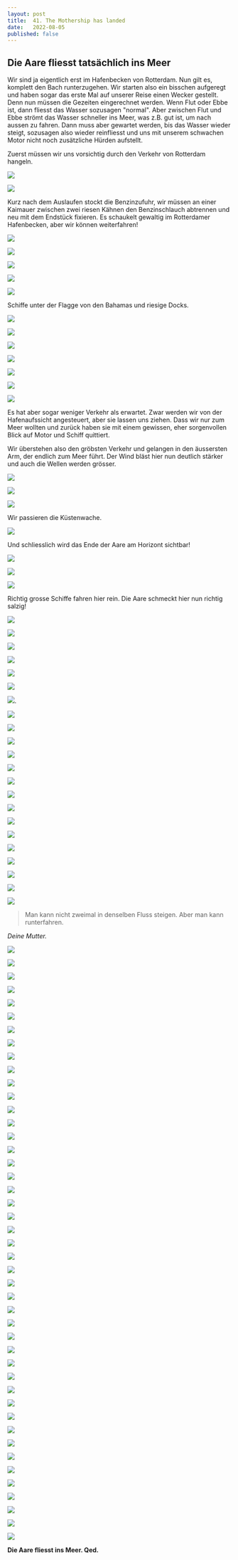 ```yaml
---
layout: post
title:  41. The Mothership has landed
date:   2022-08-05
published: false
---
```


##  Die Aare fliesst tatsächlich ins Meer ##

Wir sind ja eigentlich erst im Hafenbecken von Rotterdam. Nun gilt es, komplett den Bach runterzugehen. Wir starten also ein  bisschen aufgeregt und haben sogar das erste Mal auf unserer Reise einen Wecker gestellt. Denn nun müssen die Gezeiten eingerechnet werden. Wenn Flut oder Ebbe ist, dann fliesst das Wasser sozusagen "normal". Aber zwischen Flut und Ebbe strömt das Wasser schneller ins Meer, was z.B. gut ist, um nach aussen zu fahren. Dann muss aber gewartet werden, bis das Wasser wieder steigt, sozusagen also wieder reinfliesst und uns mit unserem schwachen Motor nicht noch zusätzliche Hürden aufstellt.

Zuerst müssen wir uns vorsichtig durch den Verkehr von Rotterdam hangeln.

![](/img2/20220806__ms_res_aaremeer_0.jpg)

![](/img2/20220806__ms_res_aaremeer_1.jpg)

Kurz nach dem Auslaufen stockt die Benzinzufuhr, wir müssen an einer Kaimauer zwischen zwei riesen Kähnen den Benzinschlauch abtrennen und neu mit dem Endstück fixieren.
Es schaukelt gewaltig im Rotterdamer Hafenbecken, aber wir können weiterfahren!

![](/img2/20220806__ms_res_aaremeer_2.jpg)

![](/img2/20220806__ms_res_aaremeer_3.jpg)

![](/img2/20220806__ms_res_aaremeer_4.jpg)

![](/img2/20220806__ms_res_aaremeer_5.jpg)

![](/img2/20220806__ms_res_aaremeer_6.jpg)

Schiffe unter der Flagge von den Bahamas und riesige Docks.

![](/img2/20220806__ms_res_aaremeer_8.jpg)

![](/img2/20220806__ms_res_aaremeer_9.jpg)

![](/img2/20220806__ms_res_aaremeer_10.jpg)

![](/img2/20220806__ms_res_aaremeer_11.jpg)

![](/img2/20220806__ms_res_aaremeer_12.jpg)

![](/img2/20220806__ms_res_aaremeer_13.jpg)

![](/img2/20220806__ms_res_aaremeer_14.jpg)

Es hat aber sogar weniger Verkehr als erwartet. Zwar werden wir von der Hafenaufssicht angesteuert, aber sie lassen uns ziehen. 
Dass wir nur zum Meer wollten und zurück haben sie mit einem gewissen, eher sorgenvollen Blick auf Motor und Schiff quittiert.

Wir überstehen also den gröbsten Verkehr und gelangen in den äussersten Arm, der endlich zum Meer führt.
Der Wind bläst hier nun deutlich stärker und auch die Wellen werden grösser.

![](/img2/20220806__ms_res_aaremeer_15.jpg)

![](/img2/20220806__ms_res_aaremeer_16.jpg)

![](/img2/20220806__ms_res_aaremeer_17.jpg)

Wir passieren die Küstenwache.

![](/img2/20220806__ms_res_aaremeer_19.jpg)

Und schliesslich wird das Ende der Aare am Horizont sichtbar!

![](/img2/20220806__ms_res_aaremeer_18.jpg)

![](/img2/20220806__ms_res_aaremeer_20.jpg)

![](/img2/20220806__ms_res_aaremeer_21.jpg)

Richtig grosse Schiffe fahren hier rein. Die Aare schmeckt hier nun richtig salzig!

![](/img2/20220806__ms_res_aaremeer_22.jpg)

![](/img2/20220806__ms_res_aaremeer_23.jpg)

![](/img2/20220806__ms_res_aaremeer_24.jpg)

![](/img2/20220806__ms_res_aaremeer_25.jpg)

![](/img2/20220806__ms_res_aaremeer_26.jpg)

![](/img2/20220806__ms_res_aaremeer_27.jpg)

![](/img2/20220806__ms_res_aaremeer_28.jpg).

![](/img2/20220806__ms_res_aaremeer_29.jpg)

![](/img2/20220806__ms_res_aaremeer_30.jpg)

![](/img2/20220806__ms_res_aaremeer_31.jpg)

![](/img2/20220806__ms_res_aaremeer_32.jpg)

![](/img2/20220806__ms_res_aaremeer_33.jpg)

![](/img2/20220806__ms_res_aaremeer_34.jpg)

![](/img2/20220806__ms_res_aaremeer_35.jpg)

![](/img2/20220806__ms_res_aaremeer_36.pg)

![](/img2/20220806__ms_res_aaremeer_37.jpg)

![](/img2/20220806__ms_res_aaremeer_38.pg)

![](/img2/20220806__ms_res_aaremeer_39.jpg)

![](/img2/20220806__ms_res_aaremeer_40.jpg)

![](/img2/20220806__ms_res_aaremeer_41.jpg)

![](/img2/20220806__ms_res_aaremeer_42.jpg)

![](/img2/20220806__ms_res_aaremeer_43.jpg)


> Man kann nicht zweimal in denselben Fluss steigen. Aber man kann runterfahren.

*Deine Mutter.*


![](/img2/20220806__ms_res_aaremeer_44.jpg)

![](/img2/20220806__ms_res_aaremeer_45.jpg)

![](/img2/20220806__ms_res_aaremeer_46.jpg)

![](/img2/20220806__ms_res_aaremeer_47.jpg)

![](/img2/20220806__ms_res_aaremeer_48.jpg)

![](/img2/20220806__ms_res_aaremeer_49.jpg)

![](/img2/20220806__ms_res_aaremeer_50.jpg)

![](/img2/20220806__ms_res_aaremeer_51.pg)

![](/img2/20220806__ms_res_aaremeer_52.pg)

![](/img2/20220806__ms_res_aaremeer_53.pg)

![](/img2/20220806__ms_res_aaremeer_54.jpg)

![](/img2/20220806__ms_res_aaremeer_55.jpg)

![](/img2/20220806__ms_res_aaremeer_56.jpg)

![](/img2/20220806__ms_res_aaremeer_57.jpg)

![](/img2/20220806__ms_res_aaremeer_58.jpg)

![](/img2/20220806__ms_res_aaremeer_59.jpg)

![](/img2/20220806__ms_res_aaremeer_60.jpg)

![](/img2/20220806__ms_res_aaremeer_61.jpg)

![](/img2/20220806__ms_res_aaremeer_62.pg)

![](/img2/20220806__ms_res_aaremeer_63.pg)

![](/img2/20220806__ms_res_aaremeer_64.pg)

![](/img2/20220806__ms_res_aaremeer_65.jpg)

![](/img2/20220806__ms_res_aaremeer_66.jpg)

![](/img2/20220806__ms_res_aaremeer_67.jpg)

![](/img2/20220806__ms_res_aaremeer_68.jpg)

![](/img2/20220806__ms_res_aaremeer_69.jpg)

![](/img2/20220806__ms_res_aaremeer_70.jpg)

![](/img2/20220806__ms_res_aaremeer_71.jpg)

![](/img2/20220806__ms_res_aaremeer_71.jpg)

![](/img2/20220806__ms_res_aaremeer_72.jpg)

![](/img2/20220806__ms_res_aaremeer_73.jpg)

![](/img2/20220806__ms_res_aaremeer_74.jpg)

![](/img2/20220806__ms_res_aaremeer_75.jpg)

![](/img2/20220806__ms_res_aaremeer_76.jpg)

![](/img2/20220806__ms_res_aaremeer_77.jpg)

![](/img2/20220806__ms_res_aaremeer_78.jpg)

![](/img2/20220806__ms_res_aaremeer_79.jpg)

![](/img2/20220806__ms_res_aaremeer_80.jpg)

![](/img2/20220806__ms_res_aaremeer_81.jpg)

![](/img2/20220806__ms_res_aaremeer_82.jpg)

![](/img2/20220806__ms_res_aaremeer_83.jpg)

![](/img2/20220806__ms_res_aaremeer_84.jpg)

![](/img2/20220806__ms_res_aaremeer_85.jpg)

![](/img2/20220806__ms_res_aaremeer_86.jpg)

![](/img2/20220806__ms_res_aaremeer_87.jpg)


**Die Aare fliesst ins Meer. Qed.**
